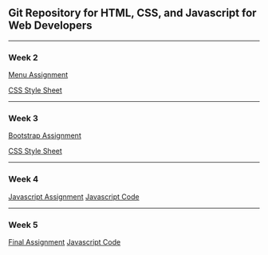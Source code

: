 ## Git Repository for HTML, CSS, and Javascript for Web Developers

--------------

### Week 2

<a href="https://scarmichael99.github.io/html-css-javascript/Week2">Menu Assignment</a>

<a href="https://scarmichael99.github.io/html-css-javascript/Week2/css/style.css">CSS Style Sheet</a>

--------------

### Week 3

<a href="https://scarmichael99.github.io/html-css-javascript/Week3">Bootstrap Assignment</a>

<a href="https://scarmichael99.github.io/html-css-javascript/Week3/css/style.css">CSS Style Sheet</a>

--------------

### Week 4

<a href="https://scarmichael99.github.io/html-css-javascript/Week4">Javascript Assignment</a>
<a href="https://scarmichael99.github.io/html-css-javascript/Week4/js/script.js">Javascript Code</a>

--------------

### Week 5

<a href="https://scarmichael99.github.io/html-css-javascript/Week5">Final Assignment</a>
<a href="https://scarmichael99.github.io/html-css-javascript/Week5/js/script.js">Javascript Code</a>

